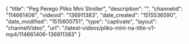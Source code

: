 {
    "title": "Peg Perego Pliko Mini Stroller",
    "description": "",
    "channelid": "114661406",
    "videoid": "136911383",
    "date_created": "1515536590",
    "date_modified": "1515600751",
    "type": "captivate",
    "layout": "channelVideo",
    "url": "\/latest-videos\/pliko-mini-na-title-v1-mp4\/114661406-136911383"
}